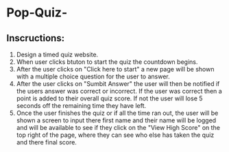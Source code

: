# Pop-Quiz-

## Inscructions:

1. Design a timed quiz website.
2. When user clicks btuton to start the quiz the countdown begins.
3. After the user clicks on "Click here to start" a new page will be shown with a multiple choice question for the user to answer.
4. After the user clicks on "Sumbit Answer" the user will then be notified if the users answer was correct or incorrect. If the user was correct then a point is added to their overall quiz score. If not the user will lose 5 seconds off the remaining time they have left.
5. Once the user finishes the quiz or if all the time ran out, the user will be shown a screen to input there first name and their name will be logged and will be available to see if they click on the "View High Score" on the top right of the page, where they can see who else has taken the quiz and there final score.
